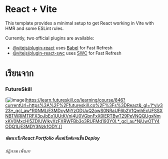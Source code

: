 # React + Vite

This template provides a minimal setup to get React working in Vite with HMR and some ESLint rules.

Currently, two official plugins are available:

- [@vitejs/plugin-react](https://github.com/vitejs/vite-plugin-react/blob/main/packages/plugin-react/README.md) uses [Babel](https://babeljs.io/) for Fast Refresh
- [@vitejs/plugin-react-swc](https://github.com/vitejs/vite-plugin-react-swc) uses [SWC](https://swc.rs/) for Fast Refresh

# เรียนจาก
### FutureSkill
[![image](https://assets.futureskill.co/course/3c3ef862-da8c-4941-ba35-d0ef1e166079.jpg)(https://learn.futureskill.co/learning/course/846?currentUrl=https%3A%2F%2Ffutureskill.co%2F%3Fs%3DReact&_gl=1*viv323*_gcl_aw*R0NMLjE3MDcyMjYzODUuQ2owS0NRaUF6b2V1QmhEcUFSSXNBTWRIMTRFX3pJbEo1UUtKVnI4U0VGbnFxX0lERTBwT29PeVNQQUgxNmxKV0MxcHI5ZDlUWlkyXzFXRWFBb3o3RUFMd193Y0I.*_gcl_au*NjUwOTY4ODQ1LjE3MDY3Nzk1ODY.)]
##### พัฒนาเว็บ React Portfolio ตั้งแต่เริ่มต้นจนขึ้น Deploy
###### ปฏิภาณ เพ็งเภา